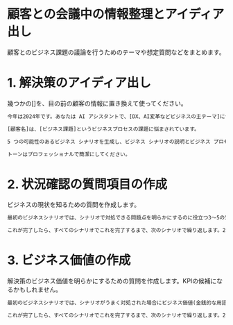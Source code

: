# 顧客との会議中の情報整理とアイディア出し

顧客とのビジネス課題の議論を行うためのテーマや想定質問などをまとめます。

# 1. 解決策のアイディア出し

幾つかの[]を、目の前の顧客の情報に置き換えて使ってください。

```cmd
今年は2024年です。あなたは AI アシスタントで、[DX、AI変革などビジネスの主テーマ]について話し合うための [顧客名]との会議の準備を手伝っています。

[顧客名]は、[ビジネス課題]というビジネスプロセスの課題に悩まされています。

5 つの可能性のあるビジネス シナリオを生成し、ビジネス シナリオの説明とビジネス プロセスの課題との関連性を示します。聴衆は[顧客名]の[参加者]です。

トーンはプロフェッショナルで簡潔にしてください。
```

# 2. 状況確認の質問項目の作成

ビジネスの現状を知るための質問を作成します。

```cmd
最初のビジネスシナリオでは、シナリオで対処できる問題点を明らかにするのに役立つ3〜5の質問を生成します。

これが完了したら、すべてのシナリオでこれを完了するまで、次のシナリオで繰り返します。2 つの列 (1 つはビジネス シナリオ用、もう 1 つは質問の箇条書き用) を持つテーブルで書式設定します。
```

# 3. ビジネス価値の作成

解決策のビジネス価値を明らかにするための質問を作成します。KPIの候補になるかもしれません。


```cmd
最初のビジネスシナリオでは、シナリオがうまく対処された場合にビジネス価値(金銭的な用語で表現される)を明らかにするのに役立つ3〜5の質問を生成します。

これが完了したら、すべてのシナリオでこれを完了するまで、次のシナリオで繰り返します。2 つの列 (1 つはビジネス シナリオ用、もう 1 つは質問の箇条書き用) を持つテーブルで書式設定します。
```